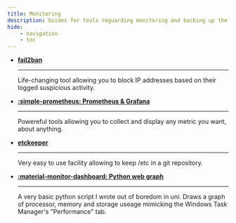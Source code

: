 ```yaml
---
title: Monitoring
description: Guides for tools reguarding monitoring and backing up the system.
hide:
    - navigation
    - toc
---
```


<div class="grid cards" markdown>

-   **[fail2ban](f2b.md)**

    ---

    Life-changing tool allowing you to block IP addresses based on their logged suspicious activity. 

-   **[:simple-prometheus: Prometheus & Grafana](prom/index.md)**

    ---

    Powereful tools allowing you to collect and display any metric you want, about anything. 

-   **[etckeeper](etckeeper.md)**

    ---

    Very easy to use facility allowing to keep /etc in a git repository.

- **[:material-monitor-dashboard: Python web graph](https://flaghunter01.github.io/linux-monitoring/)**

    ---

    A very basic python script I wrote out of boredom in uni. Draws a graph of processor, memory and storage useage mimicking the Windows Task Manager's "Performance" tab. 

</div>
